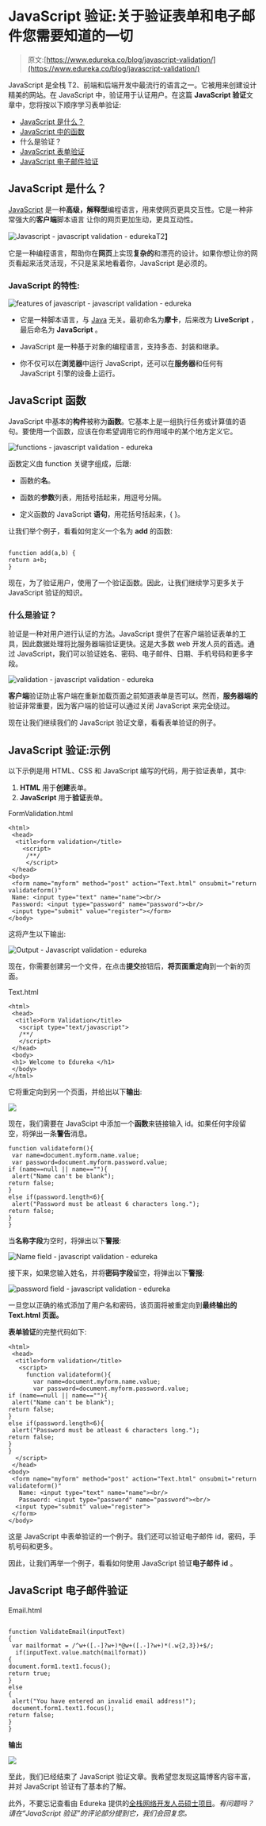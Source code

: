 # JavaScript 验证:关于验证表单和电子邮件您需要知道的一切

> 原文:[https://www.edureka.co/blog/javascript-validation/](https://www.edureka.co/blog/javascript-validation/)

JavaScript 是全栈 T2、前端和后端开发中最流行的语言之一。它被用来创建设计精美的网站。在 JavaScript 中，验证用于认证用户。在这篇 **JavaScript 验证**文章中，您将按以下顺序学习表单验证:

*   [JavaScript 是什么？](#javascript)
*   [JavaScript 中的函数](#javascriptfunctions)
*   什么是验证？
*   [JavaScript 表单验证](#validationexample)
*   [JavaScript 电子邮件验证](#emailvalidation)

## **JavaScript 是什么？**

[JavaScript](https://www.edureka.co/blog/javascript-tutorial/) 是一种**高级，解释型**编程语言，用来使网页更具交互性。它是一种非常强大的**客户端**脚本语言 让你的网页更加生动，更具互动性。

![Javascript - javascript validation - edureka](../Images/de16273d62ae01076234e5913ecbf322.png)T2】

它是一种编程语言，帮助你在**网页**上实现**复杂的**和漂亮的设计。如果你想让你的网页看起来活灵活现，不只是呆呆地看着你，JavaScript 是必须的。

### **JavaScript 的特性:**

![features of javascript - javascript validation - edureka](../Images/572e98527e74282ea9c099f24146ea8f.png)

*   它是一种脚本语言，与 [Java](https://www.edureka.co/blog/java-tutorial/) 无关。最初命名为**摩卡**，后来改为 **LiveScript** ，最后命名为 **JavaScript** 。

*   JavaScript 是一种基于对象的编程语言，支持多态、封装和继承。

*   你不仅可以在**浏览器**中运行 JavaScript，还可以在**服务器**和任何有 JavaScript 引擎的设备上运行。

## **JavaScript 函数**

JavaScript 中基本的**构件**被称为**函数**。它基本上是一组执行任务或计算值的语句。要使用一个函数，应该在你希望调用它的作用域中的某个地方定义它。

![functions - javascript validation - edureka](../Images/9d593ca96fd147acc029f30cc2128e71.png)

函数定义由 function 关键字组成，后跟:

*   函数的**名**。

*   函数的**参数**列表，用括号括起来，用逗号分隔。

*   定义函数的 JavaScript **语句**，用花括号括起来，{ }。

让我们举个例子，看看如何定义一个名为 **add** 的函数:

```

function add(a,b) {
return a+b;
}

```

现在，为了验证用户，使用了一个验证函数。因此，让我们继续学习更多关于 JavaScript 验证的知识。

### 什么是验证？

验证是一种对用户进行认证的方法。JavaScript 提供了在客户端验证表单的工具，因此数据处理将比服务器端验证更快。这是大多数 web 开发人员的首选。通过 JavaScript，我们可以验证姓名、密码、电子邮件、日期、手机号码和更多字段。

![validation - javascript validation - edureka](../Images/3147f1d0ce5fdfe4c2ee3bd004d37698.png)

**客户端**验证防止客户端在重新加载页面之前知道表单是否可以。然而，**服务器端的**验证非常重要，因为客户端的验证可以通过关闭 JavaScript 来完全绕过。

现在让我们继续我们的 JavaScript 验证文章，看看表单验证的例子。

## **JavaScript 验证:示例**

以下示例是用 HTML、CSS 和 JavaScript 编写的代码，用于验证表单，其中:

1.  **HTML** 用于**创建**表单。
2.  **JavaScript** 用于**验证**表单。

FormValidation.html

```
<html>
 <head>
  <title>form validation</title>
    <script>  
     /**/
     </script> 
 </head> 
<body>
 <form name="myform" method="post" action="Text.html" onsubmit="return validateform()"
 Name: <input type="text" name="name"><br/>
 Password: <input type="password" name="password"><br/>
 <input type="submit" value="register"></form>
</body>

```

这将产生以下输出:

![Output - Javascript validation - edureka](../Images/c0a86ea57cac199c5cb0fe87f467bf94.png)

现在，你需要创建另一个文件，在点击**提交**按钮后，**将页面重定向**到一个新的页面。

Text.html

```
<html>
 <head>
  <title>Form Validation</title>
   <script type="text/javascript">
   /**/
   </script>
 </head>
 <body> 
 <h1> Welcome to Edureka </h1>
 </body>
</html>

```

它将重定向到另一个页面，并给出以下**输出**:

![](../Images/091868c8486ed797e129657cd7fb203f.png)

现在，我们需要在 JavaScipt 中添加一个**函数**来链接输入 id。如果任何字段留空，将弹出一条**警告**消息。

```
function validateform(){
 var name=document.myform.name.value;
 var password=document.myform.password.value;
if (name==null || name==""){
 alert("Name can't be blank");
return false;
}
else if(password.length<6){
 alert("Password must be atleast 6 characters long.");
return false;
}
}

```

当**名称字段**为空时，将弹出以下**警报**:

![Name field - javascript validation - edureka](../Images/1e4c3da47cb2a8c77c091c2d57713170.png)

接下来，如果您输入姓名，并将**密码字段**留空，将弹出以下**警报**:

![password field - javascript validation - edureka](../Images/40f119ca1bf6767f89eed93fb86a5736.png)

一旦您以正确的格式添加了用户名和密码，该页面将被重定向到**最终输出的 Text.html 页面。**

**表单验证**的完整代码如下:

```
<html>
 <head>
  <title>form validation</title>
   <script>  
     function validateform(){
       var name=document.myform.name.value;
       var password=document.myform.password.value;
if (name==null || name==""){
 alert("Name can't be blank");
return false;
}
else if(password.length<6){
 alert("Password must be atleast 6 characters long.");
return false;
}
}
  </script> 
 </head> 
<body>
 <form name="myform" method="post" action="Text.html" onsubmit="return validateform()"
   Name: <input type="text" name="name"><br/>
   Password: <input type="password" name="password"><br/>
  <input type="submit" value="register">
 </form>
</body>

```

这是 JavaScript 中表单验证的一个例子。我们还可以验证电子邮件 id，密码，手机号码和更多。

因此，让我们再举一个例子，看看如何使用 JavaScript 验证**电子邮件 id** 。

## **JavaScript 电子邮件验证**

Email.html

```

function ValidateEmail(inputText)
{
 var mailformat = /^w+([.-]?w+)*@w+([.-]?w+)*(.w{2,3})+$/;
  if(inputText.value.match(mailformat))
{
document.form1.text1.focus();
return true;
}
else
{
 alert("You have entered an invalid email address!");
 document.form1.text1.focus();
return false;
}
}

```

**输出**

![](../Images/574d8280bf34e199a0e93ef28b62adf5.png)

至此，我们已经结束了 JavaScript 验证文章。我希望您发现这篇博客内容丰富，并对 JavaScript 验证有了基本的了解。

此外，不要忘记查看由 Edureka 提供的[全栈网络开发人员硕士项目](https://www.edureka.co/masters-program/full-stack-developer-training)。*有问题吗？请在“JavaScript 验证”的评论部分提到它，我们会回复您。*